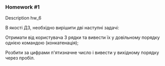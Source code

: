 ### Homework #1

Description hw_6

В якості ДЗ, необхідно вирішити дві наступні задачі:

  Отримати від користувача 3 рядки та вивести їх у довільному порядку
  однією командою (конкатенація);

  Розбити за цифрами п'ятизначне число і вивести у вихідному порядку
  через пробіл.